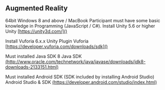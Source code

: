 ## Augmented Reality

64bit Windows 8 and above / MacBook 
Participant must have some basic knowledge in Programming (JavaScript / C#). 
Install Unity 5.6 or higher
Unity [https://unity3d.com/]()

Install Vuforia 6.x.x Unity Plugin
Vuforia [https://developer.vuforia.com/downloads/sdk]()

Must installed Java SDK 8
Java SDK [(http://www.oracle.com/technetwork/java/javase/downloads/jdk8-downloads-2133151.html)]()

Must installed Android SDK (SDK included by installing Android Studio)
Android Studio & SDK [(https://developer.android.com/studio/index.html)]()
